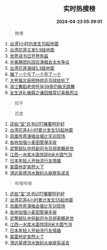 <div align="center"><h2>实时热搜榜</h2><h4>2024-04-23 05:39:01</h4></div>

> 微博  

1. [台湾1小时内发生10起地震](https://s.weibo.com/weibo?q=%23%E5%8F%B0%E6%B9%BE1%E5%B0%8F%E6%97%B6%E5%86%85%E5%8F%91%E7%94%9F10%E8%B5%B7%E5%9C%B0%E9%9C%87%23&t=31&band_rank=1&Refer=top)<br />
2. [台湾花莲又发5.9级地震](https://s.weibo.com/weibo?q=%23%E5%8F%B0%E6%B9%BE%E8%8A%B1%E8%8E%B2%E5%8F%88%E5%8F%915.9%E7%BA%A7%E5%9C%B0%E9%9C%87%23&t=31&band_rank=2&Refer=top)<br />
3. [世界读书日开卷有益](https://s.weibo.com/weibo?q=%23%E4%B8%96%E7%95%8C%E8%AF%BB%E4%B9%A6%E6%97%A5%E5%BC%80%E5%8D%B7%E6%9C%89%E7%9B%8A%23&t=31&band_rank=3&Refer=top)<br />
4. [许美静团队回应演唱会太水争议](https://s.weibo.com/weibo?q=%23%E8%AE%B8%E7%BE%8E%E9%9D%99%E5%9B%A2%E9%98%9F%E5%9B%9E%E5%BA%94%E6%BC%94%E5%94%B1%E4%BC%9A%E5%A4%AA%E6%B0%B4%E4%BA%89%E8%AE%AE%23&t=31&band_rank=4&Refer=top)<br />
5. [台湾花莲海域5.3级地震](https://s.weibo.com/weibo?q=%23%E5%8F%B0%E6%B9%BE%E8%8A%B1%E8%8E%B2%E6%B5%B7%E5%9F%9F5.3%E7%BA%A7%E5%9C%B0%E9%9C%87%23&t=31&band_rank=5&Refer=top)<br />
6. [赚了一个亏了一个平了一个](https://s.weibo.com/weibo?q=%23%E8%B5%9A%E4%BA%86%E4%B8%80%E4%B8%AA%E4%BA%8F%E4%BA%86%E4%B8%80%E4%B8%AA%E5%B9%B3%E4%BA%86%E4%B8%80%E4%B8%AA%23&t=31&band_rank=6&Refer=top)<br />
7. [大熊猫北辰把特供乒乓球给吃了](https://s.weibo.com/weibo?q=%23%E5%A4%A7%E7%86%8A%E7%8C%AB%E5%8C%97%E8%BE%B0%E6%8A%8A%E7%89%B9%E4%BE%9B%E4%B9%92%E4%B9%93%E7%90%83%E7%BB%99%E5%90%83%E4%BA%86%23&t=31&band_rank=7&Refer=top)<br />
8. [浙江舞蹈老师怀孕39周仍每天跳舞](https://s.weibo.com/weibo?q=%23%E6%B5%99%E6%B1%9F%E8%88%9E%E8%B9%88%E8%80%81%E5%B8%88%E6%80%80%E5%AD%9539%E5%91%A8%E4%BB%8D%E6%AF%8F%E5%A4%A9%E8%B7%B3%E8%88%9E%23&t=31&band_rank=8&Refer=top)<br />
9. [女生送礼被薛之谦回赠耳钉喜极而泣](https://s.weibo.com/weibo?q=%23%E5%A5%B3%E7%94%9F%E9%80%81%E7%A4%BC%E8%A2%AB%E8%96%9B%E4%B9%8B%E8%B0%A6%E5%9B%9E%E8%B5%A0%E8%80%B3%E9%92%89%E5%96%9C%E6%9E%81%E8%80%8C%E6%B3%A3%23&t=31&band_rank=9&Refer=top)<br />

> 知乎  


> 百度  

1. [这些“宝”总书记叮嘱要呵护好](https://www.baidu.com/s?wd=%E8%BF%99%E4%BA%9B%E2%80%9C%E5%AE%9D%E2%80%9D%E6%80%BB%E4%B9%A6%E8%AE%B0%E5%8F%AE%E5%98%B1%E8%A6%81%E5%91%B5%E6%8A%A4%E5%A5%BD&sa=fyb_news&rsv_dl=fyb_news)<br />
2. [台湾花莲4小时累计发生55起地震](https://www.baidu.com/s?wd=%E5%8F%B0%E6%B9%BE%E8%8A%B1%E8%8E%B24%E5%B0%8F%E6%97%B6%E7%B4%AF%E8%AE%A1%E5%8F%91%E7%94%9F55%E8%B5%B7%E5%9C%B0%E9%9C%87&sa=fyb_news&rsv_dl=fyb_news)<br />
3. [凤凰传奇演唱会堪比军训现场](https://www.baidu.com/s?wd=%E5%87%A4%E5%87%B0%E4%BC%A0%E5%A5%87%E6%BC%94%E5%94%B1%E4%BC%9A%E5%A0%AA%E6%AF%94%E5%86%9B%E8%AE%AD%E7%8E%B0%E5%9C%BA&sa=fyb_news&rsv_dl=fyb_news)<br />
4. [各地加强小麦田管保丰收](https://www.baidu.com/s?wd=%E5%90%84%E5%9C%B0%E5%8A%A0%E5%BC%BA%E5%B0%8F%E9%BA%A6%E7%94%B0%E7%AE%A1%E4%BF%9D%E4%B8%B0%E6%94%B6&sa=fyb_news&rsv_dl=fyb_news)<br />
5. [武警部队中将副司令员郑家概逝世](https://www.baidu.com/s?wd=%E6%AD%A6%E8%AD%A6%E9%83%A8%E9%98%9F%E4%B8%AD%E5%B0%86%E5%89%AF%E5%8F%B8%E4%BB%A4%E5%91%98%E9%83%91%E5%AE%B6%E6%A6%82%E9%80%9D%E4%B8%96&sa=fyb_news&rsv_dl=fyb_news)<br />
6. [江西一水库水面惊现8米大圆气泡](https://www.baidu.com/s?wd=%E6%B1%9F%E8%A5%BF%E4%B8%80%E6%B0%B4%E5%BA%93%E6%B0%B4%E9%9D%A2%E6%83%8A%E7%8E%B08%E7%B1%B3%E5%A4%A7%E5%9C%86%E6%B0%94%E6%B3%A1&sa=fyb_news&rsv_dl=fyb_news)<br />
7. [日本年轻人开始流行友情婚](https://www.baidu.com/s?wd=%E6%97%A5%E6%9C%AC%E5%B9%B4%E8%BD%BB%E4%BA%BA%E5%BC%80%E5%A7%8B%E6%B5%81%E8%A1%8C%E5%8F%8B%E6%83%85%E5%A9%9A&sa=fyb_news&rsv_dl=fyb_news)<br />
8. [氯雷他定突然火了](https://www.baidu.com/s?wd=%E6%B0%AF%E9%9B%B7%E4%BB%96%E5%AE%9A%E7%AA%81%E7%84%B6%E7%81%AB%E4%BA%86&sa=fyb_news&rsv_dl=fyb_news)<br />
9. [清远英德洪水致码头崩堤系谣言](https://www.baidu.com/s?wd=%E6%B8%85%E8%BF%9C%E8%8B%B1%E5%BE%B7%E6%B4%AA%E6%B0%B4%E8%87%B4%E7%A0%81%E5%A4%B4%E5%B4%A9%E5%A0%A4%E7%B3%BB%E8%B0%A3%E8%A8%80&sa=fyb_news&rsv_dl=fyb_news)<br />

> 哔哩哔哩  

1. [这些“宝”总书记叮嘱要呵护好](https://www.baidu.com/s?wd=%E8%BF%99%E4%BA%9B%E2%80%9C%E5%AE%9D%E2%80%9D%E6%80%BB%E4%B9%A6%E8%AE%B0%E5%8F%AE%E5%98%B1%E8%A6%81%E5%91%B5%E6%8A%A4%E5%A5%BD&sa=fyb_news&rsv_dl=fyb_news)<br />
2. [台湾花莲4小时累计发生55起地震](https://www.baidu.com/s?wd=%E5%8F%B0%E6%B9%BE%E8%8A%B1%E8%8E%B24%E5%B0%8F%E6%97%B6%E7%B4%AF%E8%AE%A1%E5%8F%91%E7%94%9F55%E8%B5%B7%E5%9C%B0%E9%9C%87&sa=fyb_news&rsv_dl=fyb_news)<br />
3. [凤凰传奇演唱会堪比军训现场](https://www.baidu.com/s?wd=%E5%87%A4%E5%87%B0%E4%BC%A0%E5%A5%87%E6%BC%94%E5%94%B1%E4%BC%9A%E5%A0%AA%E6%AF%94%E5%86%9B%E8%AE%AD%E7%8E%B0%E5%9C%BA&sa=fyb_news&rsv_dl=fyb_news)<br />
4. [各地加强小麦田管保丰收](https://www.baidu.com/s?wd=%E5%90%84%E5%9C%B0%E5%8A%A0%E5%BC%BA%E5%B0%8F%E9%BA%A6%E7%94%B0%E7%AE%A1%E4%BF%9D%E4%B8%B0%E6%94%B6&sa=fyb_news&rsv_dl=fyb_news)<br />
5. [武警部队中将副司令员郑家概逝世](https://www.baidu.com/s?wd=%E6%AD%A6%E8%AD%A6%E9%83%A8%E9%98%9F%E4%B8%AD%E5%B0%86%E5%89%AF%E5%8F%B8%E4%BB%A4%E5%91%98%E9%83%91%E5%AE%B6%E6%A6%82%E9%80%9D%E4%B8%96&sa=fyb_news&rsv_dl=fyb_news)<br />
6. [江西一水库水面惊现8米大圆气泡](https://www.baidu.com/s?wd=%E6%B1%9F%E8%A5%BF%E4%B8%80%E6%B0%B4%E5%BA%93%E6%B0%B4%E9%9D%A2%E6%83%8A%E7%8E%B08%E7%B1%B3%E5%A4%A7%E5%9C%86%E6%B0%94%E6%B3%A1&sa=fyb_news&rsv_dl=fyb_news)<br />
7. [日本年轻人开始流行友情婚](https://www.baidu.com/s?wd=%E6%97%A5%E6%9C%AC%E5%B9%B4%E8%BD%BB%E4%BA%BA%E5%BC%80%E5%A7%8B%E6%B5%81%E8%A1%8C%E5%8F%8B%E6%83%85%E5%A9%9A&sa=fyb_news&rsv_dl=fyb_news)<br />
8. [氯雷他定突然火了](https://www.baidu.com/s?wd=%E6%B0%AF%E9%9B%B7%E4%BB%96%E5%AE%9A%E7%AA%81%E7%84%B6%E7%81%AB%E4%BA%86&sa=fyb_news&rsv_dl=fyb_news)<br />
9. [清远英德洪水致码头崩堤系谣言](https://www.baidu.com/s?wd=%E6%B8%85%E8%BF%9C%E8%8B%B1%E5%BE%B7%E6%B4%AA%E6%B0%B4%E8%87%B4%E7%A0%81%E5%A4%B4%E5%B4%A9%E5%A0%A4%E7%B3%BB%E8%B0%A3%E8%A8%80&sa=fyb_news&rsv_dl=fyb_news)<br />
